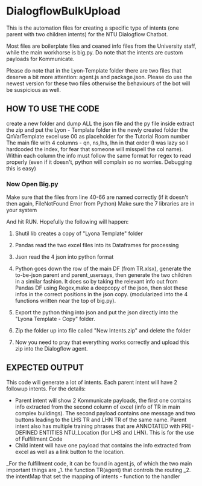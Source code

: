 # DialogflowBulkUpload

This is the automation files for creating a specific type of intents (one parent with two children intents) for the NTU Dialogflow Chatbot.

Most files are boilerplate files and ceaned info files from the University staff, while the main workhorse is big.py.
Do note that the intents are custom payloads for Kommunicate. 

Please do note that in the Lyon-Template folder there are two files that deserve a bit more attention: agent.js and package.json. Please do use the newest version for these two files otherwise the behaviours of the bot will be suspicious as well. 

## HOW TO USE THE CODE 

create a new folder and dump ALL the json file and the py file inside
extract the zip and put the Lyon - Template folder in the newly created folder
the QnVarTemplate excel use 00 as placeholder for the Tutorial Room number
The main file with 4 columns - qn, ns,lhs, lhn in that order (I was lazy so I hardcoded the index, for fear that someone will misspell the col name). Within each column the info must follow the same format for regex to read properly (even if it doesn't, python will complain so no worries. Debugging this is easy)

### Now Open Big.py

Make sure that the files from line 40-66 are named correctly (if it doesn't then again, FileNotFound Error from Python)
Make sure the 7 libraries are in your system

And hit RUN. Hopefully the following will happen:

1. Shutil lib creates a copy of "Lyona Template" folder
2. Pandas read the two excel files into its Dataframes for processing
3. Json read the 4 json into python format
4. Python goes down the row of the main DF (from TR.xlsx), generate the to-be-json parent and parent_usersays, then generate the two children in a similar fashion. It does so by taking the relevant info out from Pandas DF using Regex,make a deepcopy of the json, then slot these infos in the correct positions in the json copy. (modularized into the 4 functions written near the top of big.py). 
5. Export the python thing into json and put the json directly into the "Lyona Template - Copy" folder.
6. Zip the folder up into file called "New Intents.zip" and delete the folder

7. Now you need to pray that everything works correctly and upload this zip into the Dialogflow agent. 

## EXPECTED OUTPUT
This code will generate a lot of intents. Each parent intent will have 2 followup intents. For the details:
- Parent intent will show 2 Kommunicate payloads, the first one contains info extracted from the second column of excel (info of TR in main complex buildings). The second payload contains one message and two buttons leading to the LHS TR and LHN TR of the same name. Parent intent also has multiple training phrases that are ANNOTATED with PRE-DEFINED ENTITIES NTU_Location (for LHS and LHN). This is for the use of Fulfillment Code 
- Child intent will have one payload that contains the info extracted from excel as well as a link button to the location. 

_For the fulfillment code, it can be found in agent.js, of which the two main important things are
_1. the function TR(agent) that controls the routing
_2. the intentMap that set the mapping of intents - function to the handler
